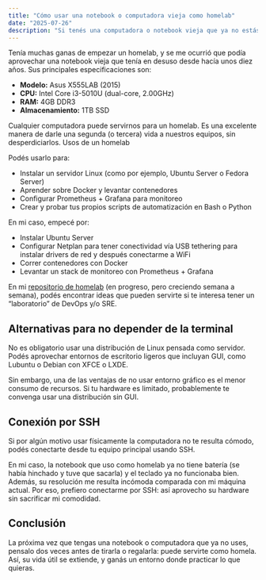 ```yaml
---
title: "Cómo usar una notebook o computadora vieja como homelab"
date: "2025-07-26"
description: "Si tenés una computadora o notebook vieja que ya no estás usando, podés transformarla en un homelab. En este artículo, te cuento cómo lo hice yo y te doy ideas para aprovecharla al máximo."
---
```


Tenía muchas ganas de empezar un homelab, y se me ocurrió que podía aprovechar una notebook vieja que tenía en desuso desde hacía unos diez años. Sus principales especificaciones son:

- **Modelo:** Asus X555LAB (2015)
- **CPU:** Intel Core i3-5010U (dual-core, 2.00GHz)
- **RAM:** 4GB DDR3
- **Almacenamiento:** 1TB SSD

Cualquier computadora puede servirnos para un homelab. Es una excelente manera de darle una segunda (o tercera) vida a nuestros equipos, sin desperdiciarlos.
Usos de un homelab

Podés usarlo para:

- Instalar un servidor Linux (como por ejemplo, Ubuntu Server o Fedora Server)
- Aprender sobre Docker y levantar contenedores
- Configurar Prometheus + Grafana para monitoreo
- Crear y probar tus propios scripts de automatización en Bash o Python

En mi caso, empecé por:

- Instalar Ubuntu Server
- Configurar Netplan para tener conectividad vía USB tethering para instalar drivers de red y después conectarme a WiFi
- Correr contenedores con Docker
- Levantar un stack de monitoreo con Prometheus + Grafana

En mi [repositorio de homelab](https://github.com/aronmilenait/homelab) (en progreso, pero creciendo semana a semana), podés encontrar ideas que pueden servirte si te interesa tener un “laboratorio” de DevOps y/o SRE.

## Alternativas para no depender de la terminal

No es obligatorio usar una distribución de Linux pensada como servidor. Podés aprovechar entornos de escritorio ligeros que incluyan GUI, como Lubuntu o Debian con XFCE o LXDE.

Sin embargo, una de las ventajas de no usar entorno gráfico es el menor consumo de recursos. Si tu hardware es limitado, probablemente te convenga usar una distribución sin GUI.

## Conexión por SSH

Si por algún motivo usar físicamente la computadora no te resulta cómodo, podés conectarte desde tu equipo principal usando SSH.

En mi caso, la notebook que uso como homelab ya no tiene batería (se había hinchado y tuve que sacarla) y el teclado ya no funcionaba bien. Además, su resolución me resulta incómoda comparada con mi máquina actual. Por eso, prefiero conectarme por SSH: así aprovecho su hardware sin sacrificar mi comodidad.

## Conclusión

La próxima vez que tengas una notebook o computadora que ya no uses, pensalo dos veces antes de tirarla o regalarla: puede servirte como homela. Así, su vida útil se extiende, y ganás un entorno donde practicar lo que quieras.
